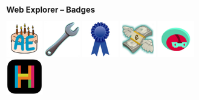 ## Web Explorer – Badges
<img src="birthday.png" width="96"> <img src="contributor.png" width="96"> <img src="creator.png" width="96"> <img src="epoints.png" width="96"> <img src="robo.png" width="96"> <img src="tht.png" width="96">
